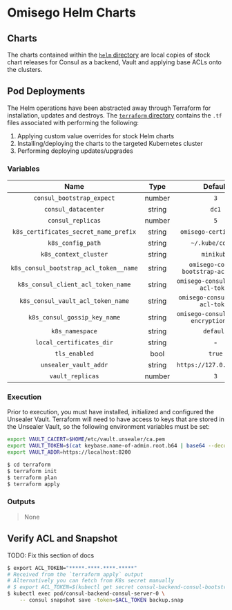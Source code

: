 # Omisego Helm Charts

## Charts

The charts contained within the [`helm` directory](./helm) are local copies of stock chart releases for Consul as a backend, Vault and applying base ACLs onto the clusters.

## Pod Deployments

The Helm operations have been abstracted away through Terraform for installation, updates and destroys. The [`terraform` directory](./terraform) contains the `.tf` files associated with performing the following:

1. Applying custom value overrides for stock Helm charts
2. Installing/deploying the charts to the targeted Kubernetes cluster
3. Performing deploying updates/upgrades

### Variables

|                  Name                  |  Type  |                Default                 |
| :------------------------------------: | :----: | :------------------------------------: |
|       `consul_bootstrap_expect`        | number |                  `3`                   |
|          `consul_datacenter`           | string |                 `dc1`                  |
|           `consul_replicas`            | number |                  `5`                   |
| `k8s_certificates_secret_name_prefix`  | string |         `omisego-certificates`         |
|           `k8s_config_path`            | string |            `~/.kube/config`            |
|         `k8s_context_cluster`          | string |               `minikube`               |
| `k8s_consul_bootstrap_acl_token__name` | string |  `omisego-consul-bootstrap-acl-token`  |
|   `k8s_consul_client_acl_token_name`   | string |   `omisego-consul-client-acl-token`    |
|   `k8s_consul_vault_acl_token_name`    | string |    `omisego-consul-vault-acl-token`    |
|      `k8s_consul_gossip_key_name`      | string | `omisego-consul-gossip-encryption-key` |
|            `k8s_namespace`             | string |               `default`                |
|        `local_certificates_dir`        | string |                   -                    |
|             `tls_enabled`              |  bool  |                 `true`                 |
|         `unsealer_vault_addr`          | string |        `https://127.0.0.1:8200`        |
|            `vault_replicas`            | number |                  `3`                   |

### Execution

Prior to execution, you must have installed, initialized and configured the Unsealer Vault. Terraform will need to have access to keys that are stored in the Unsealer Vault, so the following environment variables must be set:

```sh
export VAULT_CACERT=$HOME/etc/vault.unsealer/ca.pem
export VAULT_TOKEN=$(cat keybase.name-of-admin.root.b64 | base64 --decode | keybase pgp decrypt)
export VAULT_ADDR=https://localhost:8200
```

```sh
$ cd terraform
$ terraform init
$ terraform plan
$ terraform apply
```

### Outputs

> None


## Verify ACL and Snapshot
TODO: Fix this section of docs
```sh
$ export ACL_TOKEN="*****-****-****-*****"
# Received from the `terraform apply` output
# Alternatively you can fetch from K8s secret manually
# $ export ACL_TOKEN=$(kubectl get secret consul-backend-consul-bootstrap-acl-token -o json | jq -r .data.token | base64 --decode)
$ kubectl exec pod/consul-backend-consul-server-0 \
    -- consul snapshot save -token=$ACL_TOKEN backup.snap
```
